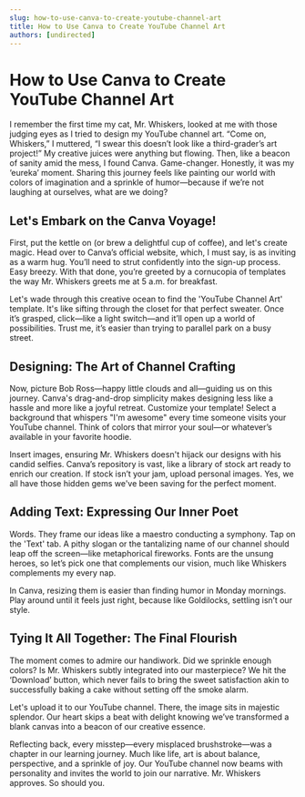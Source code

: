 ```yaml
---
slug: how-to-use-canva-to-create-youtube-channel-art
title: How to Use Canva to Create YouTube Channel Art
authors: [undirected]
---
```


# How to Use Canva to Create YouTube Channel Art

I remember the first time my cat, Mr. Whiskers, looked at me with those judging eyes as I tried to design my YouTube channel art. “Come on, Whiskers,” I muttered, “I swear this doesn’t look like a third-grader’s art project!” My creative juices were anything but flowing. Then, like a beacon of sanity amid the mess, I found Canva. Game-changer. Honestly, it was my ‘eureka’ moment. Sharing this journey feels like painting our world with colors of imagination and a sprinkle of humor—because if we’re not laughing at ourselves, what are we doing? 

## Let's Embark on the Canva Voyage!

First, put the kettle on (or brew a delightful cup of coffee), and let's create magic. Head over to Canva’s official website, which, I must say, is as inviting as a warm hug. You’ll need to strut confidently into the sign-up process. Easy breezy. With that done, you’re greeted by a cornucopia of templates the way Mr. Whiskers greets me at 5 a.m. for breakfast.

Let's wade through this creative ocean to find the 'YouTube Channel Art' template. It's like sifting through the closet for that perfect sweater. Once it’s grasped, click—like a light switch—and it’ll open up a world of possibilities. Trust me, it’s easier than trying to parallel park on a busy street.

## Designing: The Art of Channel Crafting

Now, picture Bob Ross—happy little clouds and all—guiding us on this journey. Canva's drag-and-drop simplicity makes designing less like a hassle and more like a joyful retreat. Customize your template! Select a background that whispers "I'm awesome" every time someone visits your YouTube channel. Think of colors that mirror your soul—or whatever’s available in your favorite hoodie. 

Insert images, ensuring Mr. Whiskers doesn't hijack our designs with his candid selfies. Canva’s repository is vast, like a library of stock art ready to enrich our creation. If stock isn’t your jam, upload personal images. Yes, we all have those hidden gems we've been saving for the perfect moment.

## Adding Text: Expressing Our Inner Poet

Words. They frame our ideas like a maestro conducting a symphony. Tap on the 'Text' tab. A pithy slogan or the tantalizing name of our channel should leap off the screen—like metaphorical fireworks. Fonts are the unsung heroes, so let’s pick one that complements our vision, much like Whiskers complements my every nap.

In Canva, resizing them is easier than finding humor in Monday mornings. Play around until it feels just right, because like Goldilocks, settling isn’t our style.

## Tying It All Together: The Final Flourish

The moment comes to admire our handiwork. Did we sprinkle enough colors? Is Mr. Whiskers subtly integrated into our masterpiece? We hit the ‘Download’ button, which never fails to bring the sweet satisfaction akin to successfully baking a cake without setting off the smoke alarm.

Let's upload it to our YouTube channel. There, the image sits in majestic splendor. Our heart skips a beat with delight knowing we’ve transformed a blank canvas into a beacon of our creative essence.

Reflecting back, every misstep—every misplaced brushstroke—was a chapter in our learning journey. Much like life, art is about balance, perspective, and a sprinkle of joy. Our YouTube channel now beams with personality and invites the world to join our narrative. Mr. Whiskers approves. So should you.